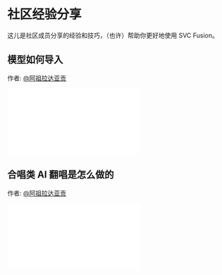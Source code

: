 # 社区经验分享

这儿是社区成员分享的经验和技巧，（也许）帮助你更好地使用 SVC Fusion。

## 模型如何导入

作者: [@阿祖拉达亚贡](https://space.bilibili.com/28723812)

<iframe src="//player.bilibili.com/player.html?isOutside=true&aid=115037461220528&bvid=BV1RpYYzpERB&cid=31734435789&p=1" scrolling="no" border="0" frameborder="no" framespacing="0" allowfullscreen="true"></iframe>

## 合唱类 AI 翻唱是怎么做的

作者: [@阿祖拉达亚贡](https://space.bilibili.com/28723812)

<iframe src="//player.bilibili.com/player.html?isOutside=true&aid=113628778859194&bvid=BV1iKqCYEE4e&cid=27275167464&p=1" scrolling="no" border="0" frameborder="no" framespacing="0" allowfullscreen="true"></iframe>
